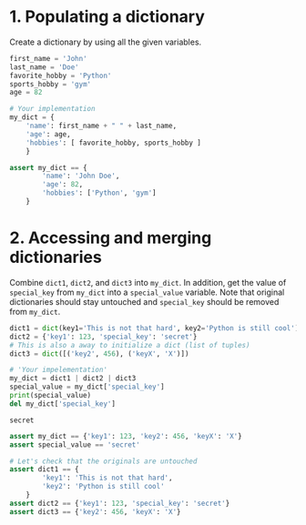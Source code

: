 # 1. Populating a dictionary
Create a dictionary by using all the given variables.


```python
first_name = 'John'
last_name = 'Doe'
favorite_hobby = 'Python'
sports_hobby = 'gym'
age = 82
```


```python
# Your implementation
my_dict = { 
    'name': first_name + " " + last_name,
    'age': age,
    'hobbies': [ favorite_hobby, sports_hobby ]
    }
```


```python
assert my_dict == {
        'name': 'John Doe',
        'age': 82,
        'hobbies': ['Python', 'gym']
    }
```

# 2. Accessing and merging dictionaries
Combine `dict1`, `dict2`, and `dict3` into `my_dict`. In addition, get the value of `special_key` from `my_dict` into a `special_value` variable. Note that original dictionaries should stay untouched and `special_key` should be removed from `my_dict`.


```python
dict1 = dict(key1='This is not that hard', key2='Python is still cool')
dict2 = {'key1': 123, 'special_key': 'secret'}
# This is also a away to initialize a dict (list of tuples) 
dict3 = dict([('key2', 456), ('keyX', 'X')])
```


```python
# 'Your impelementation'
my_dict = dict1 | dict2 | dict3
special_value = my_dict['special_key']
print(special_value)
del my_dict['special_key']
```

    secret
    


```python
assert my_dict == {'key1': 123, 'key2': 456, 'keyX': 'X'}
assert special_value == 'secret'

# Let's check that the originals are untouched
assert dict1 == {
        'key1': 'This is not that hard',
        'key2': 'Python is still cool'
    }
assert dict2 == {'key1': 123, 'special_key': 'secret'}
assert dict3 == {'key2': 456, 'keyX': 'X'}
```
